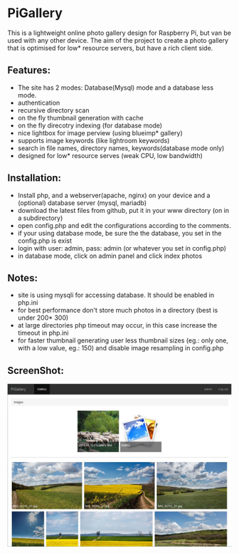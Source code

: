 PiGallery
=========

This is a lightweight online photo gallery design for Raspberry Pi, but van be used with any other device.
The aim of the project to create a photo gallery that is optimised for low* resource servers, but have a rich client side.

Features:
--------

* The site has 2 modes: Database(Mysql) mode and a database less mode.
* authentication
* recursive directory scan
* on the fly thumbnail generation with cache
* on the fly direcotry indexing (for database mode)
* nice lightbox for image perview (using blueimp* gallery)
* supports image keywords (like lightroom keywords)
* search in file names, directory names, keywords(database mode only)
* designed for low* resource serves (weak CPU, low bandwidth)

Installation:
--------

*  Install php, and a webserver(apache, nginx) on your device and a (optional) database server (mysql, mariadb)
*  download the latest files from github, put it in your www directory (on in a subdirectory)
*  open config.php and edit the configurations according to the comments.
*  if your using database mode, be sure the the database, you set in the config.php is exist
*  login with user: admin, pass: admin (or whatever you set in config.php)
*  in database mode, click on admin panel and click index photos

Notes:
--------

* site is using mysqli for accessing database. It should be enabled in php.ini
* for best performance don't store much photos in a directory (best is under 200* 300)
* at large directories php timeout may occur, in this case increase the timeout in php.ini
* for faster thumbnail generating user less thumbnail sizes (eg.: only one, with a low value, eg.: 150)
  and disable image resampling in config.php

ScreenShot:
--------
![screenshot](screenshot1.jpg)